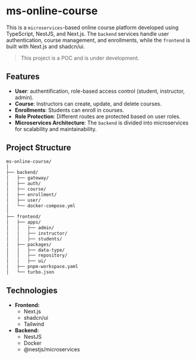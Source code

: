 # ms-online-course

This is a `microservices`-based online course platform developed using TypeScript, NestJS, and Next.js. The `backend` services handle user authentication, course management, and enrollments, while the `frontend` is built with Next.js and shadcn/ui.

> This project is a POC and is under development.

## Features

- **User**: authentification, role-based access control (student, instructor, admin).
- **Course**: Instructors can create, update, and delete courses.
- **Enrollments**: Students can enroll in courses.
- **Role Protection**: Different routes are protected based on user roles.
- **Microservices Architecture**: The `backend` is divided into microservices for scalability and maintainability.

## Project Structure

```bash
ms-online-course/
│
├── backend/                    
│   ├── gateway/                
│   ├── auth/                   
│   ├── course/                 
│   ├── enrollment/             
│   ├── user/     
│   └── docker-compose.yml        
│
├── frontend/ 
│   ├── apps/  
│   │   ├── admin/                
│   │   ├── instructor/   
│   │   ├── students/   
│   ├── packages/  
│   │   ├── data-type/                
│   │   ├── repository/   
│   │   ├── ui/    
│   ├── pnpm-workspace.yaml    
│   └── turbo.json               

```

## Technologies

* **Frontend:**
    * Next.js
    * shadcn/ui
    * Tailwind
* **Backend:**
    * NestJS
    * Docker
    * @nestjs/microservices